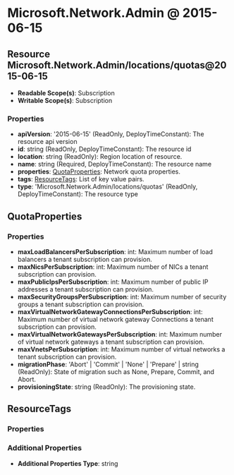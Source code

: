 # Microsoft.Network.Admin @ 2015-06-15

## Resource Microsoft.Network.Admin/locations/quotas@2015-06-15
* **Readable Scope(s)**: Subscription
* **Writable Scope(s)**: Subscription
### Properties
* **apiVersion**: '2015-06-15' (ReadOnly, DeployTimeConstant): The resource api version
* **id**: string (ReadOnly, DeployTimeConstant): The resource id
* **location**: string (ReadOnly): Region location of resource.
* **name**: string (Required, DeployTimeConstant): The resource name
* **properties**: [QuotaProperties](#quotaproperties): Network quota properties.
* **tags**: [ResourceTags](#resourcetags): List of key value pairs.
* **type**: 'Microsoft.Network.Admin/locations/quotas' (ReadOnly, DeployTimeConstant): The resource type

## QuotaProperties
### Properties
* **maxLoadBalancersPerSubscription**: int: Maximum number of load balancers a tenant subscription can provision.
* **maxNicsPerSubscription**: int: Maximum number of NICs a tenant subscription can provision.
* **maxPublicIpsPerSubscription**: int: Maximum number of public IP addresses a tenant subscription can provision.
* **maxSecurityGroupsPerSubscription**: int: Maximum number of security groups a tenant subscription can provision.
* **maxVirtualNetworkGatewayConnectionsPerSubscription**: int: Maximum number of virtual network gateway Connections a tenant subscription can provision.
* **maxVirtualNetworkGatewaysPerSubscription**: int: Maximum number of virtual network gateways a tenant subscription can provision.
* **maxVnetsPerSubscription**: int: Maximum number of virtual networks a tenant subscription can provision.
* **migrationPhase**: 'Abort' | 'Commit' | 'None' | 'Prepare' | string (ReadOnly): State of migration such as None, Prepare, Commit, and Abort.
* **provisioningState**: string (ReadOnly): The provisioning state.

## ResourceTags
### Properties
### Additional Properties
* **Additional Properties Type**: string

